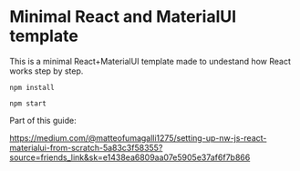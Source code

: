 # Minimal React and MaterialUI template

This is a minimal React+MaterialUI template made to undestand how React works step by step.

```
npm install

npm start
```

Part of this guide:

https://medium.com/@matteofumagalli1275/setting-up-nw-js-react-materialui-from-scratch-5a83c3f58355?source=friends_link&sk=e1438ea6809aa07e5905e37af6f7b866
